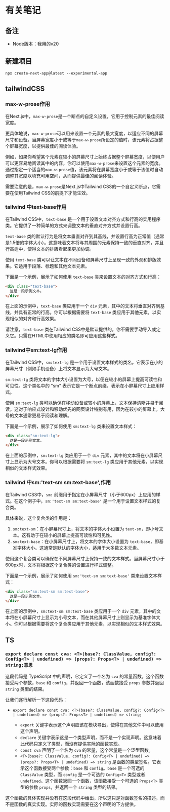 # 有关笔记

## 备注

* Node版本：我用的v20

## 新建项目

~~~
npx create-next-app@latest --experimental-app
~~~

## tailwindCSS

### max-w-prose作用

在Next.js中，`max-w-prose`是一个断点的自定义设置，它用于控制元素的最佳阅读宽度。

更具体地说，`max-w-prose`可以用来设置一个元素的最大宽度，以适应不同的屏幕尺寸和设备。当屏幕宽度小于或等于`max-w-prose`所设定的值时，该元素将占据整个屏幕宽度，以提供最佳的阅读体验。

例如，如果你希望某个元素在较小的屏幕尺寸上始终占据整个屏幕宽度，以便用户可以更容易地阅读其中的内容，你可以使用`max-w-prose`来设置这个元素的宽度。通过指定一个适当的`max-w-prose`值，该元素将在屏幕宽度小于或等于该值时自动调整其宽度以填充可用空间，从而提供最佳的阅读体验。

需要注意的是，`max-w-prose`是Next.js中Tailwind CSS的一个自定义断点，它需要在使用Tailwind CSS的前提下才能生效。

### tailwind 中text-base作用

在Tailwind CSS中，`text-base` 是一个用于设置文本对齐方式和行高的实用程序类。它提供了一种简单的方式来调整文本的垂直对齐方式并设置行高。

`text-base` 类的默认行为是将文本垂直对齐到其基线，并设置行高为正常值（通常是1.5倍的字体大小）。这意味着文本将与其周围的元素保持一致的垂直对齐，并且行高适中，使得文本的排版看起来更加协调。

使用 `text-base` 类可以让文本在不同设备和屏幕尺寸上呈现一致的外观和排版效果。它适用于段落、标题和其他文本元素。

下面是一个示例，展示了如何使用 `text-base` 类来设置文本的对齐方式和行高：


```html
<div class="text-base">
  这是一段示例文本。
</div>
```
在上面的示例中，`text-base` 类应用于一个 `div` 元素，其中的文本将垂直对齐到基线，并具有正常的行高。你可以根据需要将 `text-base` 类应用于其他元素，以实现相似的对齐和行高效果。

请注意，`text-base` 类在Tailwind CSS中是默认提供的，你不需要手动导入或定义它。只需在HTML中使用相应的类名即可应用这些样式。

### tailwind中sm:text-lg作用

在Tailwind CSS中，`sm:text-lg` 是一个用于设置文本样式的类名。它表示在小的屏幕尺寸（例如手机设备）上将文本显示为大号文本。

`sm:text-lg` 类将文本的字体大小设置为大号，以便在较小的屏幕上提高可读性和可见性。这个类名中的 "sm" 表示它是一个断点前缀，表示在小屏幕尺寸上应用样式。

使用 `sm:text-lg` 类可以确保在移动设备或较小的屏幕上，文本保持清晰并易于阅读。这对于响应式设计和移动优先的网页设计特别有用，因为在较小的屏幕上，大号的文本通常更易于阅读和理解。

下面是一个示例，展示了如何使用 `sm:text-lg` 类来设置文本样式：


```html
<div class="sm:text-lg">
  这是一段示例文本。
</div>
```
在上面的示例中，`sm:text-lg` 类应用于一个 `div` 元素，其中的文本将在小屏幕尺寸上显示为大号文本。你可以根据需要将 `sm:text-lg` 类应用于其他元素，以实现相似的文本样式效果。

### tailwind 中sm:'text-sm sm:text-base',作用

在Tailwind CSS中，`sm:` 前缀用于指定在小屏幕尺寸（小于600px）上应用的样式。在这个例子中，`sm:'text-sm sm:text-base'` 是一个用于设置文本样式的复合类。

具体来说，这个复合类的作用是：

1. `sm:text-sm`：在小屏幕尺寸上，将文本的字体大小设置为 `text-sm`，即小号文本。这有助于在较小的屏幕上提高可读性和可见性。
2. `sm:text-base`：在小屏幕尺寸上，将文本的字体大小设置为 `text-base`，即基准字体大小。这通常是默认的字体大小，适用于大多数文本元素。

使用这个复合类可以确保在不同屏幕尺寸上保持一致的文本样式。当屏幕尺寸小于600px时，文本将根据这个复合类的设置进行样式调整。

下面是一个示例，展示了如何使用 `sm:'text-sm sm:text-base'` 类来设置文本样式：


```html
<div class="sm:text-sm sm:text-base">
  这是一段示例文本。
</div>
```
在上面的示例中，`sm:text-sm sm:text-base` 类应用于一个 `div` 元素，其中的文本将在小屏幕尺寸上显示为小号文本，而在其他屏幕尺寸上则显示为基准字体大小。你可以根据需要将这个复合类应用于其他元素，以实现相似的文本样式效果。

## TS

### `export declare const cva: <T>(base?: ClassValue, config?: Config<T> | undefined) => (props?: Props<T> | undefined) => string;意思`

这段代码是 TypeScript 中的声明，它定义了一个名为 `cva` 的常量函数。这个函数接受两个参数，`base` 和 `config`，并返回一个函数，该函数接受 `props` 参数并返回 `string` 类型的结果。

让我们逐行解析一下这段代码：

* `export declare const cva: <T>(base?: ClassValue, config?: Config<T> | undefined) => (props?: Props<T> | undefined) => string;`


	+ `export` 关键字表示这个声明应该在模块导出，使得在其他文件中可以使用这个声明。
	+ `declare` 关键字表示这是一个类型声明，而不是一个实现声明。这意味着此代码只定义了类型，而没有提供实际的函数实现。
	+ `const cva` 声明了一个名为 `cva` 的常量，这个常量是一个泛型函数。
	+ `<T>(base?: ClassValue, config?: Config<T> | undefined) => (props?: Props<T> | undefined) => string` 是函数的类型签名。它表示这个函数接受两个参数：`base` 和 `config`。`base` 是一个可选的 `ClassValue` 类型，而 `config` 是一个可选的 `Config<T>` 类型或者 `undefined`。这个函数返回一个函数，该函数接受一个可选的 `Props<T>` 类型的参数 `props`，并返回一个 `string` 类型的结果。

这个函数的具体实现并没有在这段代码中给出，所以这只是对函数签名的描述，而不是函数的真实实现。实际的函数实现需要在这个声明的下方提供。